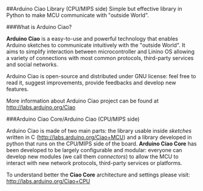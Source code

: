 ##Arduino Ciao Library (CPU/MIPS side)
Simple but effective library in Python to make MCU communicate with "outside World".

###What is Arduino Ciao?

**Arduino Ciao** is a easy-to-use and powerful technology that enables Arduino sketches to communicate intuitively with the "outside World". It aims to simplify interaction between microcontroller and Linino OS allowing a variety of connections with most common protocols, third-party services and social networks.

Arduino Ciao is open-source and distributed under GNU license: feel free to read it, suggest improvements, provide feedbacks and develop new features.

More information about Arduino Ciao project can be found at http://labs.arduino.org/Ciao

###Arduino Ciao Core/Arduino Ciao (CPU/MIPS side)

Arduino Ciao is made of two main parts: the library usable inside *sketches* written in C (http://labs.arduino.org/Ciao+MCU) and a library developed in python that runs on the CPU/MIPS side of the board.
**Arduino Ciao Core** has been developed to be largely configurable and modular: everyone can develop new modules (we call them *connectors*) to allow the MCU to interact with new network protocols, third-party services or platforms. 

To understand better the **Ciao Core** architecture and settings please visit: http://labs.arduino.org/Ciao+CPU
